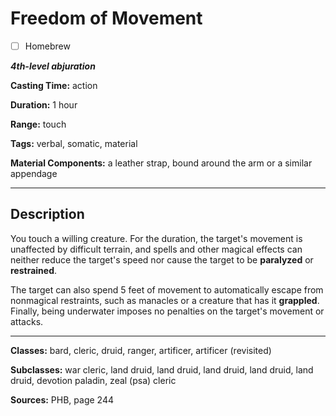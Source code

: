 # Freedom of Movement

- [ ] Homebrew

***4th-level abjuration***

**Casting Time:** action

**Duration:** 1 hour

**Range:** touch

**Tags:** verbal, somatic, material

**Material Components:** a leather strap, bound around the arm or a similar appendage

---

## Description
You touch a willing creature. For the duration, the target's movement is unaffected by difficult terrain, and spells and other magical effects can neither reduce the target's speed nor cause the target to be **paralyzed** or **restrained**.

The target can also spend 5 feet of movement to automatically escape from nonmagical restraints, such as manacles or a creature that has it **grappled**. Finally, being underwater imposes no penalties on the target's movement or attacks.

---

**Classes:** bard, cleric, druid, ranger, artificer, artificer (revisited)

**Subclasses:** war cleric, land druid, land druid, land druid, land druid, land druid, devotion paladin, zeal (psa) cleric

**Sources:** PHB, page 244
